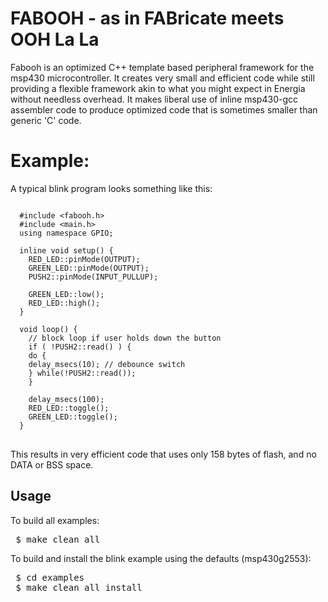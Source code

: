 FABOOH - as in FABricate meets OOH La La
========================================
Fabooh is an optimized C++ template based peripheral framework for the
msp430 microcontroller.  It creates very small and efficient code while
still providing a flexible framework akin to what you might expect in
Energia without needless overhead.  It makes liberal use of inline
msp430-gcc assembler code to produce optimized code that is sometimes
smaller than generic 'C' code.

Example:
========
A typical blink program looks something like this:

<pre>
<code>
  #include &lt;fabooh.h>
  #include &lt;main.h>
  using namespace GPIO;
  
  inline void setup() {
    RED_LED::pinMode(OUTPUT);
    GREEN_LED::pinMode(OUTPUT);
    PUSH2::pinMode(INPUT_PULLUP);
    
    GREEN_LED::low();
    RED_LED::high();
  }
  
  void loop() {
    // block loop if user holds down the button
    if ( !PUSH2::read() ) {
    do {
    delay_msecs(10); // debounce switch
    } while(!PUSH2::read());
    }
    
    delay_msecs(100);
    RED_LED::toggle();
    GREEN_LED::toggle();
  }
</code>
</pre>

This results in very efficient code that uses only 158 bytes of flash, and no DATA or BSS space.

Usage
-----

To build all examples:
<pre>
 $ make clean all 
</pre>

To build and install the blink example using the defaults (msp430g2553):
<pre>
 $ cd examples 
 $ make clean all install
</pre>

